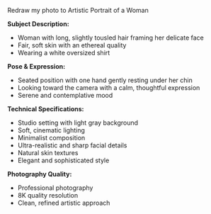 Redraw my photo to Artistic Portrait of a Woman

**Subject Description:**
- Woman with long, slightly tousled hair framing her delicate face
- Fair, soft skin with an ethereal quality
- Wearing a white oversized shirt

**Pose & Expression:**
- Seated position with one hand gently resting under her chin
- Looking toward the camera with a calm, thoughtful expression
- Serene and contemplative mood

**Technical Specifications:**
- Studio setting with light gray background
- Soft, cinematic lighting
- Minimalist composition
- Ultra-realistic and sharp facial details
- Natural skin textures
- Elegant and sophisticated style

**Photography Quality:**
- Professional photography
- 8K quality resolution
- Clean, refined artistic approach